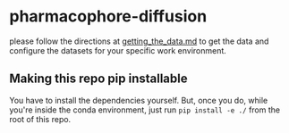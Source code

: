 # pharmacophore-diffusion

please follow the directions at [getting_the_data.md](getting_the_data.md) to get the data and configure the datasets for your specific work environment.

## Making this repo pip installable

You have to install the dependencies yourself. But, once you do, while you're inside the conda environment, just run `pip install -e ./` from the root of this repo.